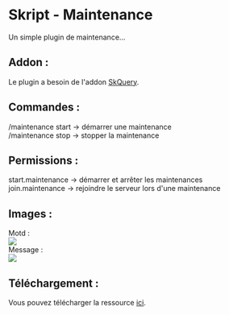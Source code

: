 <h1>Skript - Maintenance</h1>
<p>Un simple plugin de maintenance...</p>
<h2>Addon :</h2>
<p>Le plugin a besoin de l'addon <a href="https://www.spigotmc.org/resources/skquery-1-13-1-19.36631/">SkQuery</a>.</p>
<h2>Commandes :</h2>
<p>/maintenance start -> démarrer une maintenance<br/>/maintenance stop -> stopper la maintenance</p>
<h2>Permissions :</h2>
<p>start.maintenance -> démarrer et arrêter les maintenances<br />join.maintenance -> rejoindre le serveur lors d'une maintenance</p>
<h2>Images :</h2>
<p>Motd :<br /><img src="https://i.goopics.net/s4biuc.png"><br/>Message :<br /><img src="https://i.goopics.net/m91bar.png"></p>
<h2>Téléchargement :</h2>
<p>Vous pouvez télécharger la ressource <a href="https://skript-mc.fr/forum/applications/core/interface/file/attachment.php?id=4091">ici</a>.</p>
